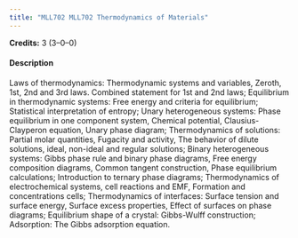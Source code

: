 ```yaml
---
title: "MLL702 MLL702 Thermodynamics of Materials"
---
```

**Credits:** 3 (3–0–0)

#### Description
Laws of thermodynamics: Thermodynamic systems and variables, Zeroth, 1st, 2nd and 3rd laws. Combined statement for 1st and 2nd laws; Equilibrium in thermodynamic systems: Free energy and criteria for equilibrium; Statistical interpretation of entropy; Unary heterogeneous systems: Phase equilibrium in one component system, Chemical potential, Clausius-Clayperon equation, Unary phase diagram; Thermodynamics of solutions: Partial molar quantities, Fugacity and activity, The behavior of dilute solutions, ideal, non-ideal and regular solutions; Binary heterogeneous systems: Gibbs phase rule and binary phase diagrams, Free energy composition diagrams, Common tangent construction, Phase equilibrium calculations; Introduction to ternary phase diagrams; Thermodynamics of electrochemical systems, cell reactions and EMF, Formation and concentrations cells; Thermodynamics of interfaces: Surface tension and surface energy, Surface excess properties, Effect of surfaces on phase diagrams; Equilibrium shape of a crystal: Gibbs-Wulff construction; Adsorption: The Gibbs adsorption equation.